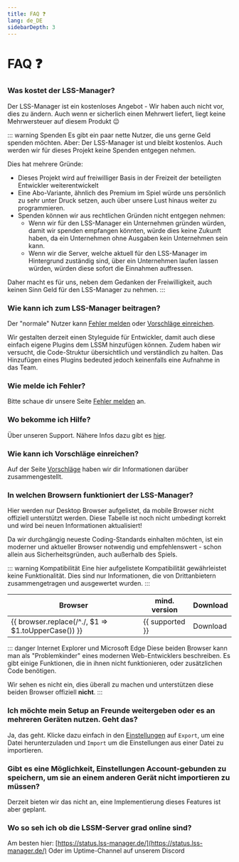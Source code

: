 ```yaml
---
title: FAQ ❓
lang: de_DE
sidebarDepth: 3
---
```


# FAQ ❓

### Was kostet der LSS-Manager?
Der LSS-Manager ist ein kostenloses Angebot - Wir haben auch nicht vor, dies zu ändern.
Auch wenn er sicherlich einen Mehrwert liefert, liegt keine Mehrwersteuer auf diesem Produkt :wink:

::: warning Spenden
Es gibt ein paar nette Nutzer, die uns gerne Geld spenden möchten. Aber: Der LSS-Manager ist und bleibt kostenlos. Auch werden wir für dieses Projekt keine Spenden entgegen nehmen.

Dies hat mehrere Gründe:

* Dieses Projekt wird auf freiwilliger Basis in der Freizeit der beteiligten Entwickler weiterentwickelt
* Eine Abo-Variante, ähnlich des Premium im Spiel würde uns persönlich zu sehr unter Druck setzen, auch über unsere Lust hinaus weiter zu programmieren.
* Spenden können wir aus rechtlichen Gründen nicht entgegen nehmen:
    * Wenn wir für den LSS-Manager ein Unternehmen gründen würden, damit wir spenden empfangen könnten, würde dies keine Zukunft haben, da ein Unternehmen ohne Ausgaben kein Unternehmen sein kann.
    * Wenn wir die Server, welche aktuell für den LSS-Manager im Hintergrund zuständig sind, über ein Unternehmen laufen lassen würden, würden diese sofort die Einnahmen auffressen.

Daher macht es für uns, neben dem Gedanken der Freiwilligkeit, auch keinen Sinn Geld für den LSS-Manager zu nehmen.
:::

### Wie kann ich zum LSS-Manager beitragen?
Der "normale" Nutzer kann [Fehler melden][error] oder [Vorschläge einreichen][suggestions].

Wir gestalten derzeit einen Styleguide für Entwickler, damit auch diese einfach eigene Plugins dem LSSM hinzufügen können. Zudem haben wir versucht, die Code-Struktur übersichtlich und verständlich zu halten. Das Hinzufügen eines Plugins bedeuted jedoch keinenfalls eine Aufnahme in das Team.

### Wie melde ich Fehler?
Bitte schaue dir unsere Seite [Fehler melden][error] an.

### Wo bekomme ich Hilfe?
Über unseren Support. Nähere Infos dazu gibt es [hier][support].

### Wie kann ich Vorschläge einreichen?
Auf der Seite [Vorschläge][suggestions] haben wir dir Informationen darüber zusammengestellt.

### In welchen Browsern funktioniert der LSS-Manager?
Hier werden nur Desktop Browser aufgelistet, da mobile Browser nicht offiziell unterstützt werden.
Diese Tabelle ist noch nicht umbedingt korrekt und wird bei neuen Informationen aktualisiert!

Da wir durchgängig neueste Coding-Standards einhalten möchten, ist ein moderner und aktueller Browser notwendig und empfehlenswert - schon allein aus Sicherheitsgründen, auch außerhalb des Spiels.

::: warning Kompatibilität
Eine hier aufgelistete Kompatibilität gewährleistet keine Funktionalität. Dies sind nur Informationen, die von Drittanbietern zusammengetragen und ausgewertet wurden.
:::

<table>
    <thead>
        <tr>
            <th>Browser</th>
            <th>mind. version</th>
            <th>Download</th>
        </tr>
    </thead>
    <tbody>
        <tr v-for="({supported, download}, browser) in $themeConfig.variables.browsers">
            <td>{{ browser.replace(/^./, $1 => $1.toUpperCase()) }}</td>
            <td>{{ supported }}</td>
            <td><a :href="download" target="_blank">Download</a></td>
        </tr>
    </tbody>
</table>

::: danger Internet Explorer und Microsoft Edge
Diese beiden Browser kann man als "Problemkinder" eines modernen Web-Entwicklers beschreiben. Es gibt einige Funktionen, die in ihnen nicht funktionieren, oder zusätzlichen Code benötigen.

Wir sehen es nicht ein, dies überall zu machen und unterstützen diese beiden Browser offiziell **nicht**.
:::

### Ich möchte mein Setup an Freunde weitergeben oder es an mehreren Geräten nutzen. Geht das?
Ja, das geht. Klicke dazu einfach in den [Einstellungen][settings] auf `Export`, um eine Datei herunterzuladen und `Import` um die Einstellungen aus einer Datei zu importieren.

### Gibt es eine Möglichkeit, Einstellungen Account-gebunden zu speichern, um sie an einem anderen Gerät nicht importieren zu müssen?
Derzeit bieten wir das nicht an, eine Implementierung dieses Features ist aber geplant.

### Wo so seh ich ob die LSSM-Server grad online sind? 
Am besten hier: [https://status.lss-manager.de/](https://status.lss-manager.de/)
Oder im Uptime-Channel auf unserem <a :href="$themeConfig.variables.discord" target="_blank">Discord</a> 

[support]: support.md
[error]: error_report.md
[suggestions]: suggestions.md
[settings]: settings.md